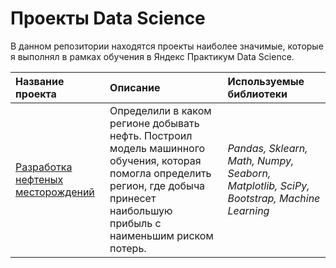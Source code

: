 # Проекты Data Science

В данном репозитории находятся проекты наиболее значимые, которые я выполнял в рамках обучения в Яндекс Практикум Data Science.

| Название проекта | Описание | Используемые библиотеки | 
| :---------------------- | :---------------------- | :---------------------- |
| [Разработка нефтеных месторождений](8_oilwell) | Определили в каком регионе добывать нефть. Построил модель машинного обучения, которая помогла определить регион, где добыча принесет наибольшую прибыль с наименьшим риском потерь.| *Pandas, Sklearn, Math, Numpy, Seaborn, Matplotlib, SciPy, Bootstrap, Machine Learning* |
